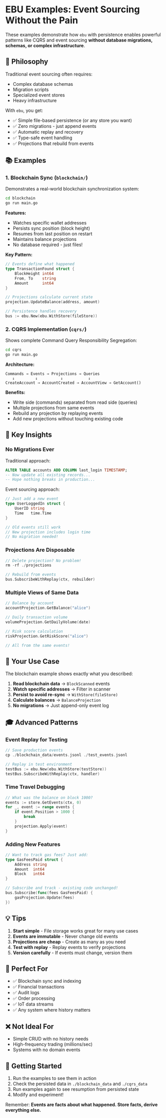 # EBU Examples: Event Sourcing Without the Pain

These examples demonstrate how `ebu` with persistence enables powerful patterns like CQRS and event sourcing **without database migrations, schemas, or complex infrastructure**.

## 🎯 Philosophy

Traditional event sourcing often requires:
- Complex database schemas
- Migration scripts
- Specialized event stores
- Heavy infrastructure

With `ebu`, you get:
- ✅ Simple file-based persistence (or any store you want)
- ✅ Zero migrations - just append events
- ✅ Automatic replay and recovery
- ✅ Type-safe event handling
- ✅ Projections that rebuild from events

## 📚 Examples

### 1. Blockchain Sync (`blockchain/`)

Demonstrates a real-world blockchain synchronization system:

```bash
cd blockchain
go run main.go
```

**Features:**
- Watches specific wallet addresses
- Persists sync position (block height)
- Resumes from last position on restart
- Maintains balance projections
- No database required - just files!

**Key Pattern:**
```go
// Events define what happened
type TransactionFound struct {
    BlockHeight int64
    From, To    string
    Amount      int64
}

// Projections calculate current state
projection.UpdateBalance(address, amount)

// Persistence handles recovery
bus := ebu.New(ebu.WithStore(fileStore))
```

### 2. CQRS Implementation (`cqrs/`)

Shows complete Command Query Responsibility Segregation:

```bash
cd cqrs
go run main.go
```

**Architecture:**
```
Commands → Events → Projections → Queries
   ↓         ↓          ↓           ↓
CreateAccount → AccountCreated → AccountView → GetAccount()
```

**Benefits:**
- Write side (commands) separated from read side (queries)
- Multiple projections from same events
- Rebuild any projection by replaying events
- Add new projections without touching existing code

## 🔑 Key Insights

### No Migrations Ever

Traditional approach:
```sql
ALTER TABLE accounts ADD COLUMN last_login TIMESTAMP;
-- Now update all existing records...
-- Hope nothing breaks in production...
```

Event sourcing approach:
```go
// Just add a new event
type UserLoggedIn struct {
    UserID string
    Time   time.Time
}

// Old events still work
// New projection includes login time
// No migration needed!
```

### Projections Are Disposable

```go
// Delete projection? No problem!
rm -rf ./projections

// Rebuild from events
bus.SubscribeWithReplay(ctx, rebuilder)
```

### Multiple Views of Same Data

```go
// Balance by account
accountProjection.GetBalance("alice")

// Daily transaction volume
volumeProjection.GetDailyVolume(date)

// Risk score calculation
riskProjection.GetRiskScore("alice")

// All from the same events!
```

## 🚀 Your Use Case

The blockchain example shows exactly what you described:

1. **Read blockchain data** → `BlockScanned` events
2. **Watch specific addresses** → Filter in scanner
3. **Persist to avoid re-sync** → `WithStore(fileStore)`
4. **Calculate balances** → `BalanceProjection`
5. **No migrations** → Just append-only event log

## 🎓 Advanced Patterns

### Event Replay for Testing

```go
// Save production events
cp ./blockchain_data/events.jsonl ./test_events.jsonl

// Replay in test environment
testBus := ebu.New(ebu.WithStore(testStore))
testBus.SubscribeWithReplay(ctx, handler)
```

### Time Travel Debugging

```go
// What was the balance on block 1000?
events := store.GetEvents(ctx, 0)
for _, event := range events {
    if event.Position > 1000 {
        break
    }
    projection.Apply(event)
}
```

### Adding New Features

```go
// Want to track gas fees? Just add:
type GasFeesPaid struct {
    Address string
    Amount  int64
    Block   int64
}

// Subscribe and track - existing code unchanged!
bus.Subscribe(func(fees GasFeesPaid) {
    gasProjection.Update(fees)
})
```

## 💡 Tips

1. **Start simple** - File storage works great for many use cases
2. **Events are immutable** - Never change old events
3. **Projections are cheap** - Create as many as you need
4. **Test with replay** - Replay events to verify projections
5. **Version carefully** - If events must change, version them

## 🎯 Perfect For

- ✅ Blockchain sync and indexing
- ✅ Financial transactions
- ✅ Audit logs
- ✅ Order processing
- ✅ IoT data streams
- ✅ Any system where history matters

## ❌ Not Ideal For

- Simple CRUD with no history needs
- High-frequency trading (millions/sec)
- Systems with no domain events

## 🏃 Getting Started

1. Run the examples to see them in action
2. Check the persisted data in `./blockchain_data` and `./cqrs_data`
3. Run examples again to see resumption from persisted state
4. Modify and experiment!

Remember: **Events are facts about what happened. Store facts, derive everything else.**